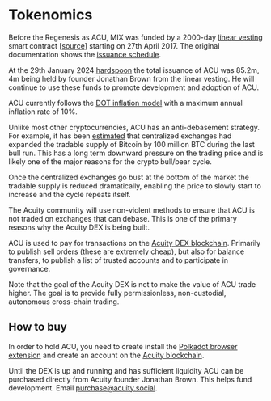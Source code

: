 # Tokenomics

Before the Regenesis as ACU, MIX was funded by a 2000-day [linear vesting](https://www.coingecko.com/learn/crypto-vesting-schedules) smart contract [[source](https://github.com/acuity-social/acuity-revenue/blob/c8f1e996ceaa9ae879de610510f6d44a253d373b/link_revenue.sol)] starting on 27th April 2017. The original documentation shows the [issuance schedule](https://docs.mix-blockchain.org/en/latest/issuance.html).

At the 29th January 2024 [hardspoon](https://wiki.polkadot.network/docs/glossary#hard-spoon) the total issuance of ACU was 85.2m, 4m being held by founder Jonathan Brown from the linear vesting. He will continue to use these funds to promote development and adoption of ACU.

ACU currently follows the [DOT inflation model](https://wiki.polkadot.network/docs/learn-inflation) with a maximum annual inflation rate of 10%.

Unlike most other cryptocurrencies, ACU has an anti-debasement strategy. For example, it has been [estimated](https://twitter.com/DominikWeil/status/1590549264337633282) that centralized exchanges had expanded the tradable supply of Bitcoin by 100 million BTC during the last bull run. This has a long term downward pressure on the trading price and is likely one of the major reasons for the crypto bull/bear cycle.

Once the centralized exchanges go bust at the bottom of the market the tradable supply is reduced dramatically, enabling the price to slowly start to increase and the cycle repeats itself.

The Acuity community will use non-violent methods to ensure that ACU is not traded on exchanges that can debase. This is one of the primary reasons why the Acuity DEX is being built.

ACU is used to pay for transactions on the [Acuity DEX blockchain](https://chains.acuity.social/). Primarily to publish sell orders (these are extremely cheap), but also for balance transfers, to publish a list of trusted accounts and to participate in governance.

Note that the goal of the Acuity DEX is not to make the value of ACU trade higher. The goal is to provide fully permissionless, non-custodial, autonomous cross-chain trading.

## How to buy

In order to hold ACU, you need to create install the [Polkadot browser extension](https://polkadot.js.org/extension/) and create an account on the [Acuity blockchain](https://chains.acuity.social/).

Until the DEX is up and running and has sufficient liquidity ACU can be purchased directly from Acuity founder Jonathan Brown. This helps fund development. Email [purchase@acuity.social](mailto:purchase@acuity.social).
